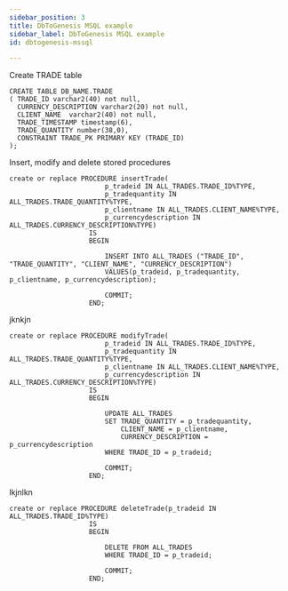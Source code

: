 ```yaml
---
sidebar_position: 3
title: DbToGenesis MSQL example
sidebar_label: DbToGenesis MSQL example
id: dbtogenesis-mssql

---
```

Create TRADE table

    CREATE TABLE DB_NAME.TRADE
    ( TRADE_ID varchar2(40) not null,
      CURRENCY_DESCRIPTION varchar2(20) not null,
      CLIENT_NAME  varchar2(40) not null,
      TRADE_TIMESTAMP timestamp(6),
      TRADE_QUANTITY number(38,0),
      CONSTRAINT TRADE_PK PRIMARY KEY (TRADE_ID)
    );

Insert, modify and delete stored procedures

    create or replace PROCEDURE insertTrade(
                            p_tradeid IN ALL_TRADES.TRADE_ID%TYPE,
                            p_tradequantity IN ALL_TRADES.TRADE_QUANTITY%TYPE,
                            p_clientname IN ALL_TRADES.CLIENT_NAME%TYPE,
                            p_currencydescription IN ALL_TRADES.CURRENCY_DESCRIPTION%TYPE)
                        IS
                        BEGIN
    
                            INSERT INTO ALL_TRADES ("TRADE_ID", "TRADE_QUANTITY", "CLIENT_NAME", "CURRENCY_DESCRIPTION")
                            VALUES(p_tradeid, p_tradequantity, p_clientname, p_currencydescription);
    
                            COMMIT;
                        END;

jknkjn

    create or replace PROCEDURE modifyTrade(
                            p_tradeid IN ALL_TRADES.TRADE_ID%TYPE,
                            p_tradequantity IN ALL_TRADES.TRADE_QUANTITY%TYPE,
                            p_clientname IN ALL_TRADES.CLIENT_NAME%TYPE,
                            p_currencydescription IN ALL_TRADES.CURRENCY_DESCRIPTION%TYPE)
                        IS
                        BEGIN
    
                            UPDATE ALL_TRADES
                            SET TRADE_QUANTITY = p_tradequantity,
                                CLIENT_NAME = p_clientname,
                                CURRENCY_DESCRIPTION = p_currencydescription
                            WHERE TRADE_ID = p_tradeid;
    
                            COMMIT;
                        END;

lkjnlkn

    create or replace PROCEDURE deleteTrade(p_tradeid IN ALL_TRADES.TRADE_ID%TYPE)
                        IS
                        BEGIN
    
                            DELETE FROM ALL_TRADES
                            WHERE TRADE_ID = p_tradeid;
    
                            COMMIT;
                        END;